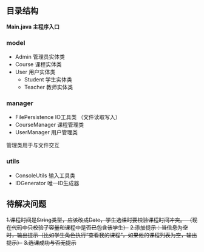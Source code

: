 ## 目录结构
**Main.java 主程序入口**  
### **model**  
   * Admin 管理员实体类  
   * Course 课程实体类
   * User 用户实体类
     - Student 学生实体类
     - Teacher 教师实体类
### manager
  * FilePersistence IO工具类 （文件读取写入）  
  * CourseManager 课程管理类  
  * UserManager 用户管理类

管理类用于与文件交互
### utils
  * ConsoleUtils 输入工具类
  * IDGenerator 唯一ID生成器
     
## 待解决问题
~~1.课程时间是String类型，应该改成Date，学生选课时要校验课程时间冲突。  （现在代码中只校验了容量和课程中是否已包含该学生）~~
~~2.添加提示：当信息为空时，输出提示（比如学生角色执行“查看我的课程”，如果他的课程列表为空，输出提示）~~
~~3.选课成功与否无提示~~
